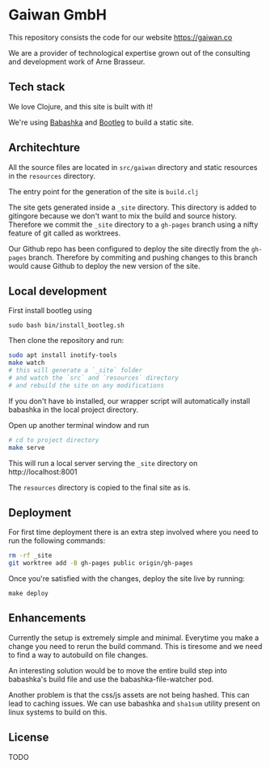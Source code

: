 # Gaiwan GmbH

This repository consists the code for our website https://gaiwan.co

We are a provider of technological expertise grown out of the consulting and development work of Arne Brasseur.

## Tech stack

We love Clojure, and this site is built with it! 

We're using [Babashka](https://github.com/borkdude/babashka) and [Bootleg](https://github.com/retrogradeorbit/bootleg) to build a static site.

##  Architechture

All the source files are located in `src/gaiwan` directory and static resources in the `resources` directory.

The entry point for the generation of the site is `build.clj`

The site gets generated inside a `_site` directory. This directory is added to gitingore because we don't want to mix the build and source history. Therefore we commit the `_site` directory to a `gh-pages` branch using a nifty feature of git called as worktrees.

Our Github repo has been configured to deploy the site directly from the `gh-pages` branch. Therefore by commiting and pushing changes to this branch would cause Github to deploy the new version of the site.

## Local development

First install bootleg using

```
sudo bash bin/install_bootleg.sh
```

Then clone the repository and run:

```bash
sudo apt install inotify-tools
make watch 
# this will generate a `_site` folder
# and watch the `src` and `resources` directory
# and rebuild the site on any modifications
```

If you don't have `bb` installed, our wrapper script will automatically install babashka in the local project directory.

Open up another terminal window and run

```bash
# cd to project directory
make serve
```

This will run a local server serving the `_site` directory on http://localhost:8001

The `resources` directory is copied to the final site as is.

## Deployment

For first time deployment there is an extra step involved where you need to run the following commands:

```bash
rm -rf _site
git worktree add -B gh-pages public origin/gh-pages
```

Once you're satisfied with the changes, deploy the site live by running:

```
make deploy
```

## Enhancements

Currently the setup is extremely simple and minimal. Everytime you make a change you need to rerun the build command. This is tiresome and we need to find a way to autobuild on file changes.

An interesting solution would be to move the entire build step into babashka's build file and use the babashka-file-watcher pod.

Another problem is that the css/js assets are not being hashed. This can lead to caching issues. We can use babashka and `sha1sum` utility present on linux systems to build on this.

## License

TODO
